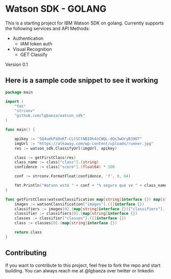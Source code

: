 
# Watson SDK - GOLANG

This is a starting project for IBM Watson SDK on golang. Currently supports the following services and API Methods:

- Authentication
	- IAM token auth
- Visual Recognition
	- GET Classify

Version 0.1

## Here is a sample code snippet to see it working
```go
package main

import (
	"fmt"
	"strconv"
	"github.com/lgbaeza/watson_sdk"
)

func main() {

	apikey := "SQ4udkPaOoKT-CLtSCtNBIOh4zCWQL-dQs3wOryB39UT"
	imgUrl := "https://alkaway.com/wp-content/uploads/runner.jpg"
	res := watson_sdk.ClassifyUrl(imgUrl, apikey)

	class := getFirstClass(res)
	class_name := class["class"].(string)
	confidence := class["score"].(float64) * 100

	conf := strconv.FormatFloat(confidence, 'f', 0, 64)

	fmt.Println("Watson está " + conf + "% seguro que ve " + class_name + " en la imagen ")
}

func getFirstClass(watsonClassification map[string]interface {}) map[string]interface {}{
	images := watsonClassification["images"].([]interface {})
	classifiers := images[0].(map[string]interface {})["classifiers"].([]interface {})
	classifier := classifiers[0].(map[string]interface {})
	classes := classifier["classes"].([]interface {})
	class := classes[0].(map[string]interface {})

	return class
}
```

## Contributing
If you want to contribute to this project, feel free to fork the repo and start building. You can always reach me at @lgbaeza over twitter or linkedin